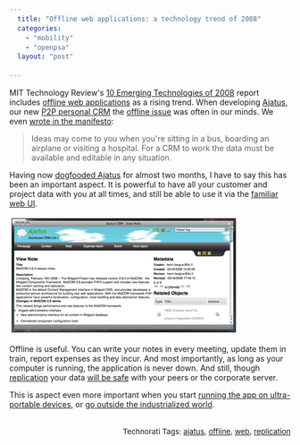 ```yaml
---
  title: "Offline web applications: a technology trend of 2008"
  categories: 
    - "mobility"
    - "openpsa"
  layout: "post"

---
```

<p>
MIT Technology Review's <a href="http://www.technologyreview.com/specialreports/specialreport.aspx?id=25">10 Emerging Technologies of 2008</a> report includes <a href="http://www.technologyreview.com/read_article.aspx?ch=specialsections&amp;sc=emerging08&amp;id=20245">offline web applications</a> as a rising trend. When developing <a href="http://www.ajatus.info/">Ajatus</a>, our new <a href="http://blogs.law.harvard.edu/vrm/2007/11/16/crm-gets-personal/">P2P personal CRM</a> the <a href="http://bergie.iki.fi/blog/the_old_offline_vs-online_debate/">offline issue</a> was often in our minds. We even <a href="http://www.ajatus.info/documentation/ajatus_manifesto/">wrote in the manifesto</a>:
</p><blockquote>
Ideas may come to you when you're sitting in a bus, boarding an airplane or visiting a hospital. For a CRM to work the data must be available and editable in any situation.
</blockquote><p>
Having now <a href="http://bergie.iki.fi/blog/replicating_ajatus_with_your_colleagues/">dogfooded Ajatus</a> for almost two months, I have to say this has been an important aspect. It is powerful to have all your customer and project data with you at all times, and still be able to use it via the <a href="http://www.ajatus.info/documentation/ajatus_manifesto/#d0e70a7e577a59dc13d3774c6d58f23c">familiar web UI</a>.
</p><p>
<a href="/files/ajatus-on-fluid-1.png"><img src="/files/ajatus-on-fluid-1-tm.jpg" height="202" width="400" border="1" hspace="4" vspace="4" alt="Ajatus 0.6 running on Fluid SSB" title="Ajatus 0.6 running on Fluid SSB" /></a>
</p><p>
Offline is useful. You can write your notes in every meeting, update them in train, report expenses as they incur. And most importantly, as long as your computer is running, the application is never down. And still, though <a href="http://bergie.iki.fi/blog/replicating_ajatus_with_your_colleagues/">replication</a> your data <a href="http://www.ajatus.info/documentation/ajatus_manifesto/#632d8b863e781e93a8430a09f779985e">will be safe</a> with your peers or the corporate server.
</p><p>
This is aspect even more important when you start <a href="http://flickr.com/photos/bergie/2213910877/">running the app on ultra-portable devices,</a> or <a href="http://bergie.iki.fi/blog/the_cell_phone_is_the_computer/">go outside the industrialized world</a>.
</p><p style="text-align:right;">
<span style="font-size:10pt;">
<br />Technorati Tags: </span><span style="font-size:10pt;"><a href="http://www.technorati.com/tag/ajatus">ajatus</a></span><span style="font-size:10pt;">, </span><span style="font-size:10pt;"><a href="http://www.technorati.com/tag/offline">offline</a></span><span style="font-size:10pt;">, </span><span style="font-size:10pt;"><a href="http://www.technorati.com/tag/web">web</a></span><span style="font-size:10pt;">, </span><span style="font-size:10pt;"><a href="http://www.technorati.com/tag/replication">replication</a></span>
</p>